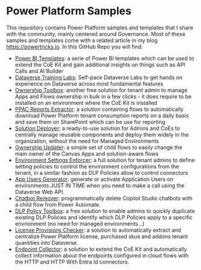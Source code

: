 # Power Platform Samples
This repository contains Power Platform samples and templates that I share with the community, mainly centered around Governance.
Most of these samples and templates come with a related article in my blog https://powertricks.io.
In this GitHub Repo you will find:
- [Power BI Templates](https://github.com/ValentinMaz/Power-Platform-Samples/tree/main/PowerBI%20Templates): a serie of Power BI templates which can be used to extend the CoE Kit and gain additional insights on things such as API Calls and AI Builder
- [Dataverse Training Labs](https://github.com/ValentinMaz/Power-Platform-Samples/tree/main/Dataverse%20Training%20Labs): Self-pace Dataverse Labs to get hands on experience on Dataverse across most fundamental features
- [Ownership Toolbox](https://github.com/ValentinMaz/Power-Platform-Samples/tree/main/Ownership%20Toolbox): another free solution for tenant admin to manage Apps and Flows ownership in bulk in a few clicks - it does require to be installed on an environment where the CoE Kit is installed
- [PPAC Reports Extractor](https://github.com/ValentinMaz/Power-Platform-Samples/tree/main/PPAC%20Reports%20Extractor): a solution containing flows to automatically download Power Platform tenant consumption reports on a daily basis and save them on SharePoint which can be use for reporting
- [Solution Deployer](https://github.com/ValentinMaz/Power-Platform-Samples/tree/main/Solution%20Deployer): a ready-to-use solution for Admins and CoEs to centrally manage reusable components and deploy them widely in the organization, without the need for Managed Environments
- [Ownership Updater](https://github.com/ValentinMaz/Power-Platform-Samples/tree/main/Ownership%20Updater): a simple set of child flows to easily change the main owner of the Canvas Apps and solution-aware flows
- [Environment Settings Enforcer](https://github.com/ValentinMaz/Power-Platform-Samples/tree/main/Environment%20Settings%20Enforcer/): a full solution for tenant admins to define setting policies to control the environment configurations from the tenant, in a similar fashion as DLP Policies allow to control connectors
- [App Users Generator](https://github.com/ValentinMaz/Power-Platform-Samples/tree/main/App%20Users%20Generator/): generate or activate Application Users on environments JUST IN TIME when you need to make a call using the Dataverse Web API.
- [Chatbot Remover](https://github.com/ValentinMaz/Power-Platform-Samples/tree/main/Chatbot%20Remover/): programmatically delete Copilot Studio chatbots with a child flow from Power Automate.
- [DLP Policy Toolbox](https://github.com/ValentinMaz/Power-Platform-Samples/tree/main/DLP%20Policy%20Toolbox): a free solution to enable admins to quickly duplicate existing DLP Policies and identify which DLP Policies apply to a specific envrionment (no need for managed environments...)
- [License Provisions Checker](https://github.com/ValentinMaz/Power-Platform-Samples/tree/main/License%20Provisions%20Checker): a solution to automatically extract and centralize Power Platform license, purchased skus and addons tenant quantities into Dataverse.
- [Endpoint Collector](https://github.com/ValentinMaz/Power-Platform-Samples/tree/main/Endpoint%20Collector): a solution to extend the CoE Kit and automatically collect information about the endpoints configured in cloud flows with the HTTP and HTTP With Entra Id connectors.